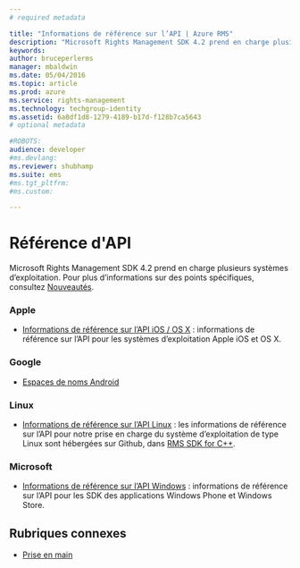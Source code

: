 ```yaml
---
# required metadata

title: "Informations de référence sur l’API | Azure RMS"
description: "Microsoft Rights Management SDK 4.2 prend en charge plusieurs systèmes d’exploitation : Android, iOS, OS X, Linux, Windows Phone et Windows Store."
keywords:
author: bruceperlerms
manager: mbaldwin
ms.date: 05/04/2016
ms.topic: article
ms.prod: azure
ms.service: rights-management
ms.technology: techgroup-identity
ms.assetid: 6a8df1d8-1279-4189-b17d-f128b7ca5643
# optional metadata

#ROBOTS:
audience: developer
#ms.devlang:
ms.reviewer: shubhamp
ms.suite: ems
#ms.tgt_pltfrm:
#ms.custom:

---
```


# Référence d'API

Microsoft Rights Management SDK 4.2 prend en charge plusieurs systèmes d’exploitation. Pour plus d’informations sur des points spécifiques, consultez [Nouveautés](release-notes.md).

### Apple
- [Informations de référence sur l’API iOS / OS X](/rights-management/sdk/4.2/api/iOS/iOS) : informations de référence sur l’API pour les systèmes d’exploitation Apple iOS et OS X.

### Google
- [Espaces de noms Android](android-namespaces.md)

### Linux
- [Informations de référence sur l’API Linux](linux-c-api-reference.md) : les informations de référence sur l’API pour notre prise en charge du système d’exploitation de type Linux sont hébergées sur Github, dans [RMS SDK for C++](http://azuread.github.io/rms-sdk-for-cpp/annotated.html).

### Microsoft
- [Informations de référence sur l’API Windows](/rights-management/sdk/4.2/api/winrt/Microsoft.RightsManagement) : informations de référence sur l’API pour les SDK des applications Windows Phone et Windows Store.

## Rubriques connexes

* [Prise en main](get-started.md)
 

 


<!--HONumber=May16_HO2-->


